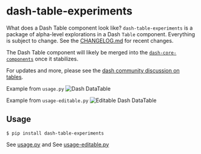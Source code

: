 # dash-table-experiments

What does a Dash Table component look like? `dash-table-experiments` is a package of alpha-level explorations in a Dash `Table` component. Everything is subject to change. See the [CHANGELOG.md](https://github.com/plotly/dash-table-experiments/blob/master/CHANGELOG.md) for recent changes.

The Dash Table component will likely be merged into the [`dash-core-components`](https://github.com/plotly/dash-core-componets) once it stabilizes.

For updates and more, please see the [dash community discussion on tables](https://community.plot.ly/t/display-tables-in-dash/4707/36).

Example from `usage.py`
![Dash DataTable](https://github.com/plotly/dash-table-experiments/raw/master/images/DataTable.gif)

Example from `usage-editable.py`
![Editable Dash DataTable](https://github.com/plotly/dash-table-experiments/raw/master/images/Editable-DataTable.gif)


## Usage

```
$ pip install dash-table-experiments
```

See [usage.py](https://github.com/plotly/dash-table-experiments/tree/master/usage.py) and
See [usage-editable.py](https://github.com/plotly/dash-table-experiments/tree/master/usage-editable.py)
